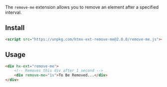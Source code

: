 
The `remove-me` extension allows you to remove an element after a specified interval.

## Install

```html
<script src="https://unpkg.com/htmx-ext-remove-me@2.0.0/remove-me.js"></script>
```

## Usage

```html
<div hx-ext="remove-me">
    <!-- Removes this div after 1 second -->
    <div remove-me="1s">To Be Removed...</div>
</div>
```
